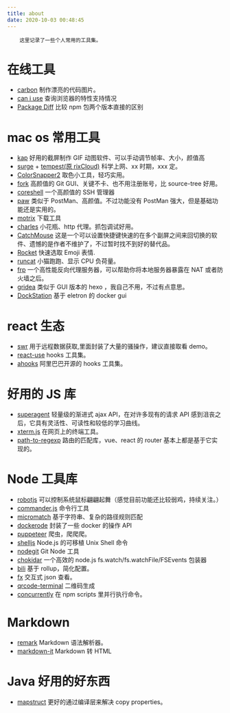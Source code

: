 ```yaml
---
title: about
date: 2020-10-03 00:48:45
---
```


        这里记录了一些个人常用的工具集。

# 在线工具

- [carbon](https://carbon.now.sh/) 制作漂亮的代码图片。
- [can i use](https://caniuse.com/) 查询浏览器的特性支持情况
- [Package Diff](https://diff.intrinsic.com/) 比较 npm 包两个版本直接的区别

# mac os 常用工具

- [kap](https://getkap.co/) 好用的截屏制作 GIF 动图软件、可以手动调节帧率、大小，颜值高
- [surge](https://nssurge.com/) + [tempest(原 rixCloud)](https://tempestapp.io/cart.php) 科学上网、xx 时期，xxx 定。
- [ColorSnapper2](https://colorsnapper.com/) 取色小工具，轻巧实用。
- [fork](https://fork.dev/) 高颜值的 Git GUI、关键不卡、也不用注册账号，比 source-tree 好用。
- [coreshell](https://coreshell.app/) 一个高颜值的 SSH 管理器
- [paw](https://paw.cloud/) 类似于 PostMan、高颜值。不过功能没有 PostMan 强大，但是基础功能还是实用的。
- [motrix](https://motrix.app/) 下载工具
- [charles](https://www.charlesproxy.com/) 小花瓶、http 代理。抓包调试好用。
- [CatchMouse](https://web.archive.org/web/20150502123813/http://ftnew.com:80/catchmouse.html) 这是一个可以设置快捷键快速的在多个副屏之间来回切换的软件、遗憾的是作者不维护了，不过暂时找不到好的替代品。
- [Rocket](https://matthewpalmer.net/rocket/index.html) 快速选取 Emoji 表情.
- [runcat](https://kyome.io/runcat/index.html?lang=en) 小猫跑跑、显示 CPU 负荷量。
- [frp](https://github.com/fatedier/frp) 一个高性能反向代理服务器，可以帮助你将本地服务器暴露在 NAT 或者防火墙之后。
- [gridea](https://github.com/getgridea/gridea) 类似于 GUI 版本的 hexo ，我自己不用，不过有点意思。
- [DockStation](https://dockstation.io/) 基于 eletron 的 docker gui

# react 生态

- [swr](https://github.com/vercel/swr) 用于远程数据获取,里面封装了大量的骚操作，建议直接取看 demo。
- [react-use](https://github.com/streamich/react-use) hooks 工具集。
- [ahooks](https://github.com/alibaba/hooks) 阿里巴巴开源的 hooks 工具集。

# 好用的 JS 库

- [superagent](https://github.com/visionmedia/superagent) 轻量级的渐进式 ajax API，在对许多现有的请求 API 感到沮丧之后，它具有灵活性、可读性和较低的学习曲线。
- [xterm.js](https://github.com/xtermjs/xterm.js) 在网页上的终端工具。
- [path-to-regexp](https://github.com/pillarjs/path-to-regexp) 路由的匹配库，vue、react 的 router 基本上都是基于它实现的。

# Node 工具库

- [robotjs](https://github.com/octalmage/robotjs) 可以控制系统鼠标翩翩起舞（感觉目前功能还比较弱鸡，持续关注。）
- [commander.js](https://github.com/tj/commander.js) 命令行工具
- [micromatch](https://github.com/micromatch/micromatch) 基于字符串、复杂的路径规则匹配
- [dockerode](https://github.com/apocas/dockerode) 封装了一些 docker 的操作 API
- [puppeteer](https://github.com/puppeteer/puppeteer) 爬虫，爬爬爬。
- [shelljs](https://github.com/shelljs/shelljs) Node.js 的可移植 Unix Shell 命令
- [nodegit](https://github.com/nodegit/nodegit) Git Node 工具
- [chokidar](https://github.com/paulmillr/chokidar) 一个高效的 node.js fs.watch/fs.watchFile/FSEvents 包装器
- [bili](https://github.com/egoist/bili) 基于 rollup，简化配置。
- [fx](https://github.com/antonmedv/fx) 交互式 json 查看。
- [qrcode-terminal](https://github.com/gtanner/qrcode-terminal) 二维码生成
- [concurrently](https://github.com/kimmobrunfeldt/concurrently) 在 npm scripts 里并行执行命令。

# Markdown

- [remark](https://github.com/remarkjs/remark) Markdown 语法解析器。
- [markdown-it](https://github.com/markdown-it/markdown-it) Markdown 转 HTML

# Java 好用的好东西

- [mapstruct](https://github.com/mapstruct/mapstruct) 更好的通过编译层来解决 copy properties。
